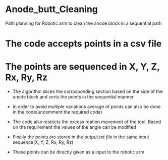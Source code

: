 # Anode_butt_Cleaning
Path planning for Robotic arm to clean the anode block in a sequential path

# The code accepts points in a csv file 
# The points are sequenced in X, Y, Z, Rx, Ry, Rz 

- The algorithm slices the corrosponding section based on the side of the anode block and sorts the points in the sequential manner 
- In order to avoid multiple variations average of points can also be done in the code(uncomment the required code)
- The code also restricts the excess roation movement of the tool. Based on the requirement the values of the angle can be modified

- Finally the points are stored in the _output.txt file_ in the same input sequence(X, Y, Z, Rx, Ry, Rz)

- These points can be directly given as a input to the robotic arm
